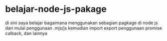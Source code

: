 # belajar-node-js-pakage
di sini saya belajar bagaimana menggunakan sebagian pagkage di node js dari mulai penggunaan .mjs/js 
kemudian import export penggunaan promise calback, dan lainnya
